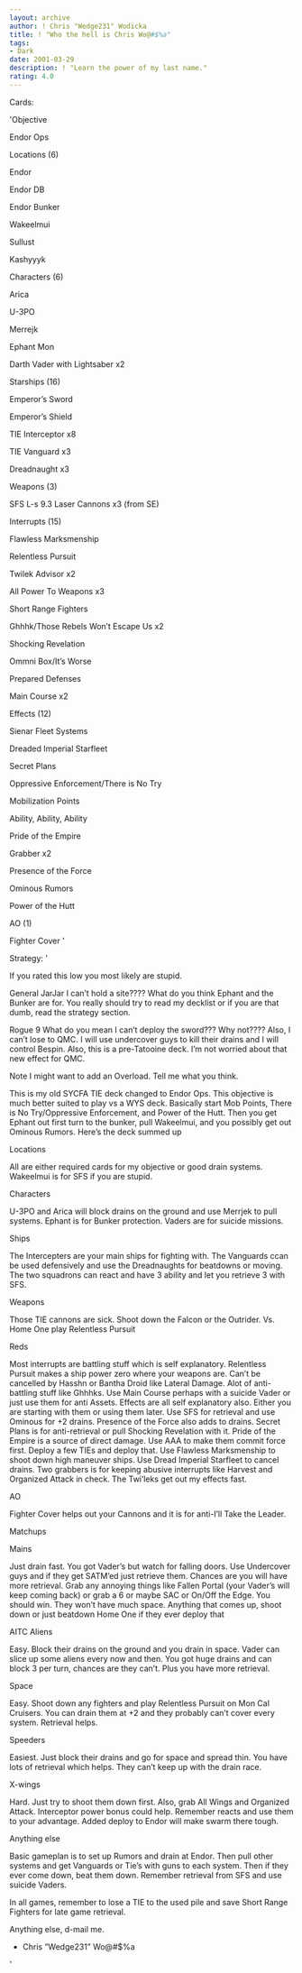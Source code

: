 ```yaml
---
layout: archive
author: ! Chris "Wedge231" Wodicka
title: ! "Who the hell is Chris Wo@#$%a"
tags:
- Dark
date: 2001-03-29
description: ! "Learn the power of my last name."
rating: 4.0
---
```

Cards: 

'Objective 

Endor Ops


Locations (6) 

Endor

Endor DB

Endor Bunker

Wakeelmui 

Sullust 

Kashyyyk 


Characters (6) 

Arica 

U-3PO 

Merrejk 

Ephant Mon

Darth Vader with Lightsaber x2


Starships (16) 

Emperor’s Sword

Emperor’s Shield 

TIE Interceptor x8

TIE Vanguard x3

Dreadnaught x3 


Weapons (3) 

SFS L-s 9.3 Laser Cannons x3 (from SE) 


Interrupts (15) 

Flawless Marksmenship 

Relentless Pursuit 

Twilek Advisor x2 

All Power To Weapons x3 

Short Range Fighters 

Ghhhk/Those Rebels Won’t Escape Us x2

Shocking Revelation 

Ommni Box/It&#8217;s Worse 

Prepared Defenses 

Main Course x2


Effects (12) 

Sienar Fleet Systems 

Dreaded Imperial Starfleet 

Secret Plans 

Oppressive Enforcement/There is No Try 

Mobilization Points 

Ability, Ability, Ability 

Pride of the Empire 

Grabber x2 

Presence of the Force 

Ominous Rumors

Power of the Hutt


AO (1) 

Fighter Cover '

Strategy: '

If you rated this low you most likely are stupid. 


General JarJar I can’t hold a site???? What do you think Ephant and the Bunker are for. You really should try to read my decklist or if you are that dumb, read the strategy section.


Rogue 9 What do you mean I can’t deploy the sword??? Why not???? Also, I can’t lose to QMC. I will use undercover guys to kill their drains and I will control Bespin. Also, this is a pre-Tatooine deck. I’m not worried about that new effect for QMC.






Note I might want to add an Overload. Tell me what you think.


This is my old SYCFA TIE deck changed to Endor Ops. This objective is much better suited to play vs a WYS deck. Basically start Mob Points, There is No Try/Oppressive Enforcement, and Power of the Hutt. Then you get Ephant out first turn to the bunker, pull Wakeelmui, and you possibly get out Ominous Rumors. Here’s the deck summed up


Locations 

All are either required cards for my objective or good drain systems. Wakeelmui is for SFS if you are stupid.


Characters

U-3PO and Arica will block drains on the ground and use Merrjek to pull systems. Ephant is for Bunker protection. Vaders are for suicide missions.


Ships

The Intercepters are your main ships for fighting with. The Vanguards ccan be used defensively and use the Dreadnaughts for beatdowns or moving. The two squadrons can react and have 3 ability and let you retrieve 3 with SFS.


Weapons

Those TIE cannons are sick. Shoot down the Falcon or the Outrider. Vs. Home One play Relentless Pursuit


Reds

Most interrupts are battling stuff which is self explanatory. Relentless Pursuit makes a ship power zero where your weapons are. Can’t be cancelled by Hasshn or Bantha Droid like Lateral Damage. Alot of anti-battling stuff like Ghhhks. Use Main Course perhaps with a suicide Vader or just use them for anti Assets. Effects are all self explanatory also. Either you are starting with them or using them later. Use SFS for retrieval and use Ominous for +2 drains. Presence of the Force also adds to drains. Secret Plans is for anti-retrieval or pull Shocking Revelation with it. Pride of the Empire is a source of direct damage. Use AAA to make them commit force first. Deploy a few TIEs and deploy that. Use Flawless Marksmenship to shoot down high maneuver ships. Use Dread Imperial Starfleet to cancel drains. Two grabbers is for keeping abusive interrupts like Harvest and Organized Attack in check. The Twi’leks get out my effects fast.


AO

Fighter Cover helps out your Cannons and it is for anti-I’ll Take the Leader.


Matchups


Mains

Just drain fast. You got Vader’s but watch for falling doors. Use Undercover guys and if they get SATM’ed just retrieve them. Chances are you will have more retrieval. Grab any annoying things like Fallen Portal (your Vader’s will keep coming back) or grab a 6 or maybe SAC or On/Off the Edge. You should win. They won’t have much space. Anything that comes up, shoot down or just beatdown Home One if they ever deploy that


AITC Aliens

Easy. Block their drains on the ground and you drain in space. Vader can slice up some aliens every now and then. You got huge drains and can block 3 per turn, chances are they can’t. Plus you have more retrieval.


Space

Easy. Shoot down any fighters and play Relentless Pursuit on Mon Cal Cruisers. You can drain them at +2 and they probably can’t cover every system. Retrieval helps.


Speeders

Easiest. Just block their drains and go for space and spread thin. You have lots of retrieval which helps. They can’t keep up with the drain race. 


X-wings

Hard. Just try to shoot them down first. Also, grab All Wings and Organized Attack. Interceptor power bonus could help. Remember reacts and use them to your advantage. Added deploy to Endor will make swarm there tough.


Anything else

Basic gameplan is to set up Rumors and drain at Endor. Then pull other systems and get Vanguards or Tie’s with guns to each system. Then if they ever come down, beat them down. Remember retrieval from SFS and use suicide Vaders. 


In all games, remember to lose a TIE to the used pile and save Short Range Fighters for late game retrieval. 


Anything else, d-mail me. 


- Chris ”Wedge231” Wo@#$%a


'